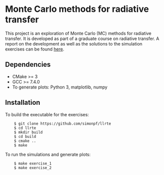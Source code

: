 # Monte Carlo methods for radiative transfer

This project is an exploration of Monte Carlo (MC) methods for radiative
transfer. It is developed as part of a graduate course on radiative transfer.
A report on the development as well as the solutions to the simulation exercises
can be found [here](https://simonpf.github.io/llrte).

## Dependencies

- CMake >= 3
- GCC >= 7.4.0
- To generate plots: Python 3, matplotlib, numpy

## Installation

To build the executable for the exercises:

````
    $ git clone https://github.com/simonpf/llrte
    $ cd llrte
    $ mkdir build
    $ cd build
    $ cmake ..
    $ make
````

To run the simulations and generate plots:

````
    $ make exercise_1
    $ make exercise_2
````
